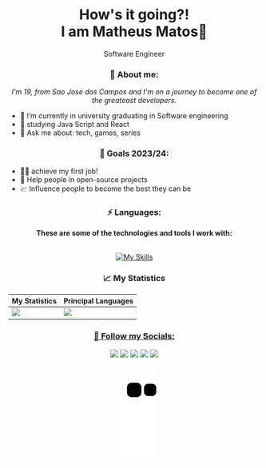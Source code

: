 <h1 align="center"> How's it going?! <br/>I am Matheus Matos👋</h1>
<p align="center"> Software Engineer </p>

<h3 align="center">🎉 About me: </h3>

<p align="center">

<p align="center"><i>I'm 19, from Sao José dos Campos and I'm on a journey to become one of the greateast developers.</i></p>

<ul>
    <li>👀 I’m currently in university graduating in Software engineering</li>
    <li>🌱 studying Java Script and React</li>
    <li>💬 Ask me about: tech, games, series</li>
   </ul>

<h3 align="center">🎯 Goals 2023/24: </h3>
    
<ul>
    <li>👨‍💻 achieve my first job!</li>
    <li>🤝 Help people in open-source projects</li>
    <li>📈 Influence people to become the best they can be</li>
   </ul>

    
<h3 align="center">⚡ Languages: </h3>

<div align="center">
    <strong>These are some of the technologies and tools I work with: </strong>
    
  <br>[![My Skills](https://skillicons.dev/icons?i=js,react,ts,html,css,nodejs,sass,tailwind)](https://www.linkedin.com/in/mathmatos/)
  
    
</div>

<h3 align="center">📈 My Statistics </h3>

<div align="center">

| My Statistics  |  Principal Languages  |
| ------------------- | ------------------- |
|  <img height="156em" src="https://github-readme-stats.vercel.app/api?username=math-matos&show_icons=true&theme=algolia&include_all_commits=true&count_private=true"/> |  <img height="147em" src="https://github-readme-stats.vercel.app/api/top-langs/?username=math-matos&layout=compact&langs_count=7&theme=algolia"/> |


  <a href="https://www.linkedin.com/in/mathmatos/">
</div>
  
</div>
  
  
<h3 align="center">💬 Follow my Socials: </h3>
  
  <div align="center">
  <a href = "mailto:contatomathmatos@gmail.com"><img src="https://img.shields.io/badge/Gmail-D14836?style=for-the-badge&logo=gmail&logoColor=white"></a>  
  <a href="https://www.linkedin.com/in/mathmatos" target="_blank"><img src="https://img.shields.io/badge/-LinkedIn-%230077B5?style=for-the-badge&logo=linkedin&logoColor=white" target="_blank"></a>   
 	<a href="https://www.twitch.tv/mathzfps_" target="_blank"><img src="https://img.shields.io/badge/Twitch-9146FF?style=for-the-badge&logo=twitch&logoColor=white" target="_blank"></a>
 <a href="https://tiktok.com/@prodigiocode" target="_blank"><img src="https://img.shields.io/badge/TikTok-000000?style=for-the-badge&logo=tiktok&logoColor=white" target="_blank"></a> 
  <a href="https://instagram.com/prodigiocode" target="_blank"><img src="https://img.shields.io/badge/-Instagram-%23E4405F?style=for-the-badge&logo=instagram&logoColor=white" target="_blank"></a>
  
    
 
  ![Snake animation](https://github.com/math-matos/math-matos/blob/output/github-contribution-grid-snake.svg)
  
 
</div>
